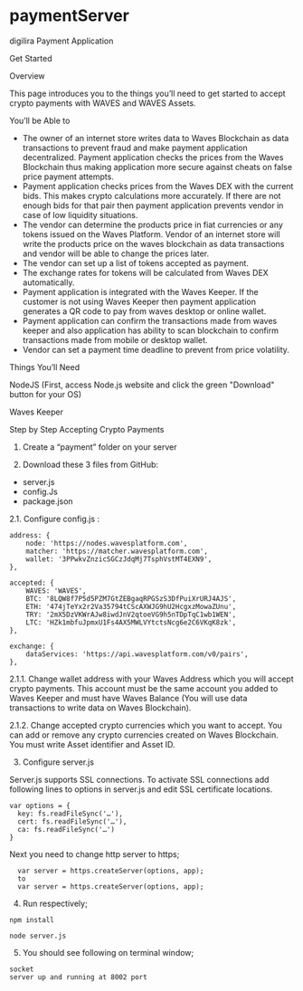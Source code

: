 # paymentServer
digilira Payment Application

Get Started

Overview

This page introduces you to the things you’ll need to get started to accept crypto payments with WAVES and WAVES Assets.

You’ll be Able to

-	The owner of an internet store writes data to Waves Blockchain as data transactions to prevent fraud and make payment application decentralized. Payment application checks the prices from the Waves Blockchain thus making application more secure against cheats on false price payment attempts.
-	Payment application checks prices from the Waves DEX with the current bids. This makes crypto calculations more accurately. If there are not enough bids for that pair then payment application prevents vendor in case of low liquidity situations.
-	The vendor can determine the products price in fiat currencies or any tokens issued on the Waves Platform. Vendor of an internet store will write the products price on the waves blockchain as data transactions and vendor will be able to change the prices later.
-	The vendor can set up a list of tokens accepted as payment.
-	The exchange rates for tokens will be calculated from Waves DEX automatically.
-	Payment application is integrated with the Waves Keeper. If the customer is not using Waves Keeper then payment application generates a QR code to pay from waves desktop or online wallet.
-	Payment application can confirm the transactions made from waves keeper and also application has ability to scan blockchain to confirm transactions made from mobile or desktop wallet.
-	Vendor can set a payment time deadline to prevent from price volatility. 

Things You’ll Need

NodeJS (First, access Node.js website and click the green "Download" button for your OS)

Waves Keeper

Step by Step Accepting Crypto Payments

1. Create a “payment” folder on your server

2. Download these 3 files from GitHub:
-	server.js
-	config.Js
-	package.json

2.1. Configure config.js :


    address: {
        node: 'https://nodes.wavesplatform.com',
        matcher: 'https://matcher.wavesplatform.com',
        wallet: '3PPwkvZnzicSGCzJdqMj7TsphVstMT4EXN9',
    },
    
    accepted: {
        WAVES: 'WAVES',
        BTC: '8LQW8f7P5d5PZM7GtZEBgaqRPGSzS3DfPuiXrURJ4AJS',
        ETH: '474jTeYx2r2Va35794tCScAXWJG9hU2HcgxzMowaZUnu',
        TRY: '2mX5DzVKWrAJw8iwdJnV2qtoeVG9h5nTDpTqC1wb1WEN',
        LTC: 'HZk1mbfuJpmxU1Fs4AX5MWLVYtctsNcg6e2C6VKqK8zk',
    },
    
    exchange: {
        dataServices: 'https://api.wavesplatform.com/v0/pairs',
    }, 
 

2.1.1. Change wallet address with your Waves Address which you will accept crypto payments. This account must be the same account you added to Waves Keeper and must have Waves Balance (You will use data transactions to write data on Waves Blockchain).

2.1.2. Change accepted crypto currencies which you want to accept. You can add or remove any crypto currencies created on Waves Blockchain. You must write Asset identifier and Asset ID.

3. Configure server.js

Server.js supports SSL connections. To activate SSL connections add following lines to options in server.js and edit SSL certificate locations.

```
var options = {
  key: fs.readFileSync('…'),
  cert: fs.readFileSync('…'),
  ca: fs.readFileSync('…') 
}
```

Next you need to change http server to https;

      var server = https.createServer(options, app);
      to 
      var server = https.createServer(options, app);

4. Run respectively;
```
npm install

node server.js
```
5. You should see following on terminal window;
```
socket
server up and running at 8002 port
```




